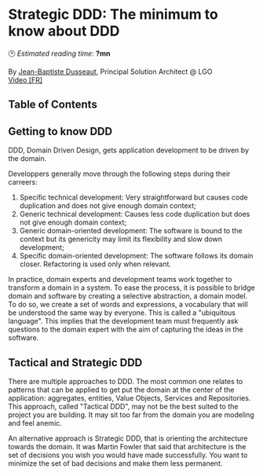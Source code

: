 # Strategic DDD: The minimum to know about DDD
🕑 *Estimated reading time:* **?mn**

By [Jean-Baptiste Dusseaut](https://twitter.com/bodysplash), Principal Solution Architect @ LGO  
[Video \[FR\]](https://vimeo.com/340070507)

## Table of Contents

## Getting to know DDD

DDD, Domain Driven Design, gets application development to be driven by the domain.

Developpers generally move through the following steps during their carreers:
1. Specific technical development: Very straightforward but causes code duplication and does not give enough domain context;
2. Generic technical development: Causes less code duplication but does not give enough domain context;
3. Generic domain-oriented development: The software is bound to the context but its genericity may limit its flexibility and slow down development;
4. Specific domain-oriented development: The software follows its domain closer. Refactoring is used only when relevant.

In practice, domain experts and development teams work together to transform a domain in a system. To ease the process, it is possible to bridge domain and software by creating a selective abstraction, a domain model. To do so, we create a set of words and expressions, a vocabulary that will be understood the same way by everyone. This is called a "ubiquitous language". This implies that the development team must frequently ask questions to the domain expert with the aim of capturing the ideas in the software.

## Tactical and Strategic DDD

There are multiple approaches to DDD. The most common one relates to patterns that can be applied to get put the domain at the center of the application: aggregates, entities, Value Objects, Services and Repositories. This approach, called "Tactical DDD", may not be the best suited to the project you are building. It may sit too far from the domain you are modeling and feel anemic.

An alternative approach is Strategic DDD, that is orienting the architecture towards the domain. It was Martin Fowler that said that architecture is the set of decisions you wish you would have made successfully. You want to minimize the set of bad decisions and make them less permanent.